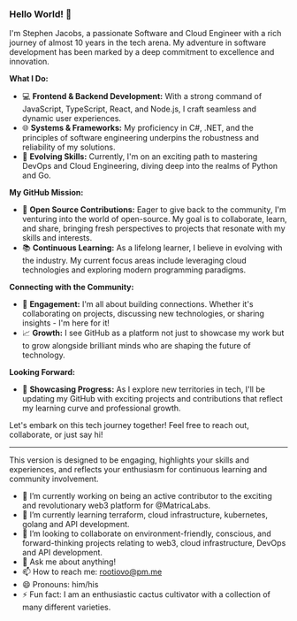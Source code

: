 ### Hello World! 👋

I'm Stephen Jacobs, a passionate Software and Cloud Engineer with a rich journey of almost 10 years in the tech arena. My adventure in software development has been marked by a deep commitment to excellence and innovation.

**What I Do:**
- 💻 **Frontend & Backend Development:** With a strong command of JavaScript, TypeScript, React, and Node.js, I craft seamless and dynamic user experiences.
- 🌐 **Systems & Frameworks:** My proficiency in C#, .NET, and the principles of software engineering underpins the robustness and reliability of my solutions.
- 🚀 **Evolving Skills:** Currently, I'm on an exciting path to mastering DevOps and Cloud Engineering, diving deep into the realms of Python and Go.

**My GitHub Mission:**
- 🌟 **Open Source Contributions:** Eager to give back to the community, I'm venturing into the world of open-source. My goal is to collaborate, learn, and share, bringing fresh perspectives to projects that resonate with my skills and interests.
- 📚 **Continuous Learning:** As a lifelong learner, I believe in evolving with the industry. My current focus areas include leveraging cloud technologies and exploring modern programming paradigms.

**Connecting with the Community:**
- 👥 **Engagement:** I'm all about building connections. Whether it's collaborating on projects, discussing new technologies, or sharing insights - I'm here for it!
- 📈 **Growth:** I see GitHub as a platform not just to showcase my work but to grow alongside brilliant minds who are shaping the future of technology.

**Looking Forward:**
- 📝 **Showcasing Progress:** As I explore new territories in tech, I'll be updating my GitHub with exciting projects and contributions that reflect my learning curve and professional growth.

Let's embark on this tech journey together! Feel free to reach out, collaborate, or just say hi!

--- 

This version is designed to be engaging, highlights your skills and experiences, and reflects your enthusiasm for continuous learning and community involvement.

- 🔭 I’m currently working on being an active contributor to the exciting and revolutionary web3 platform for @MatricaLabs.
- 🌱 I’m currently learning terraform, cloud infrastructure, kubernetes, golang and API development.
- 👯 I’m looking to collaborate on environment-friendly, conscious, and forward-thinking projects relating to web3, cloud infrastructure, DevOps and API development.
- 💬 Ask me about anything!
- 📫 How to reach me: rootiovo@pm.me
- 😄 Pronouns: him/his
- ⚡ Fun fact: I am an enthusiastic cactus cultivator with a collection of many different varieties.

